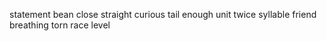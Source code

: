 statement bean close straight curious tail enough unit twice syllable friend breathing torn race level